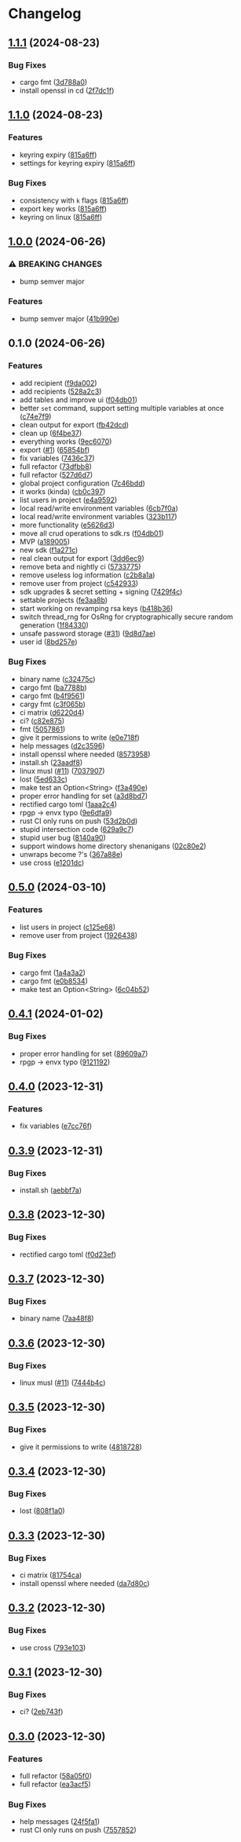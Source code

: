 # Changelog

## [1.1.1](https://github.com/envx-project/cli/compare/v1.1.0...v1.1.1) (2024-08-23)


### Bug Fixes

* cargo fmt ([3d788a0](https://github.com/envx-project/cli/commit/3d788a064d1f8f4161fb3e99def0d46dc90c3797))
* install openssl in cd ([2f7dc1f](https://github.com/envx-project/cli/commit/2f7dc1f90c62f23263f89119d39d53307db7a7fc))

## [1.1.0](https://github.com/envx-project/cli/compare/v1.0.0...v1.1.0) (2024-08-23)


### Features

* keyring expiry ([815a6ff](https://github.com/envx-project/cli/commit/815a6ff9da750ac776e1b7f92e7534db100de4d7))
* settings for keyring expiry ([815a6ff](https://github.com/envx-project/cli/commit/815a6ff9da750ac776e1b7f92e7534db100de4d7))


### Bug Fixes

* consistency with `k` flags ([815a6ff](https://github.com/envx-project/cli/commit/815a6ff9da750ac776e1b7f92e7534db100de4d7))
* export key works ([815a6ff](https://github.com/envx-project/cli/commit/815a6ff9da750ac776e1b7f92e7534db100de4d7))
* keyring on linux ([815a6ff](https://github.com/envx-project/cli/commit/815a6ff9da750ac776e1b7f92e7534db100de4d7))

## [1.0.0](https://github.com/env-store/rusty-cli/compare/v0.1.0...v1.0.0) (2024-06-26)


### ⚠ BREAKING CHANGES

* bump semver major

### Features

* bump semver major ([41b990e](https://github.com/env-store/rusty-cli/commit/41b990e40698dbd282dff4047c70788df50535f5))

## 0.1.0 (2024-06-26)


### Features

* add recipient ([f9da002](https://github.com/env-store/rusty-cli/commit/f9da002cc3f06c92cdd2db93fa9e4012d4e824ab))
* add recipients ([528a2c3](https://github.com/env-store/rusty-cli/commit/528a2c3c66b097f6c6fa14af7a3cb0c9e66046cf))
* add tables and improve ui ([f04db01](https://github.com/env-store/rusty-cli/commit/f04db017353f6cdb0bf34774ac086167696711ba))
* better `set` command, support setting multiple variables at once ([c74e7f9](https://github.com/env-store/rusty-cli/commit/c74e7f99d4da6d8875b62fc30867f8b96c903cb7))
* clean output for export ([fb42dcd](https://github.com/env-store/rusty-cli/commit/fb42dcd9532c6ab9edc69f46078e3692f074ced2))
* clean up ([6f4be37](https://github.com/env-store/rusty-cli/commit/6f4be373be265df3620db81544f0e846a452f5a9))
* everything works ([9ec6070](https://github.com/env-store/rusty-cli/commit/9ec6070c37e859765891caf7ba3b3cbc0b88ca46))
* export ([#1](https://github.com/env-store/rusty-cli/issues/1)) ([65854bf](https://github.com/env-store/rusty-cli/commit/65854bf512358d6bacbef9638edce245d02710ab))
* fix variables ([7436c37](https://github.com/env-store/rusty-cli/commit/7436c3770f70ecc538ab15893918a068dfe8cf6d))
* full refactor ([73dfbb8](https://github.com/env-store/rusty-cli/commit/73dfbb8e20835c74205734ac5003d5ea35704e41))
* full refactor ([527d6d7](https://github.com/env-store/rusty-cli/commit/527d6d73971ed8290f45eebb481817f1447b989a))
* global project configuration ([7c46bdd](https://github.com/env-store/rusty-cli/commit/7c46bddc6ead822474a754744b518216feaa8e9c))
* it works (kinda) ([cb0c397](https://github.com/env-store/rusty-cli/commit/cb0c397f68e376071cb492ca15a8ad3bf75254cc))
* list users in project ([e4a9592](https://github.com/env-store/rusty-cli/commit/e4a9592ac2a5db4dbfdc893f403f5e0b32d74aa5))
* local read/write environment variables ([6cb7f0a](https://github.com/env-store/rusty-cli/commit/6cb7f0a3f1c95ec324c075fc977fa1b7e739a04f))
* local read/write environment variables ([323b117](https://github.com/env-store/rusty-cli/commit/323b117e87a4947c0a6d7c428496c255a426d625))
* more functionality ([e5626d3](https://github.com/env-store/rusty-cli/commit/e5626d3a68aea46c96a2fe485175a53ddd0ea471))
* move all crud operations to sdk.rs ([f04db01](https://github.com/env-store/rusty-cli/commit/f04db017353f6cdb0bf34774ac086167696711ba))
* MVP ([a189005](https://github.com/env-store/rusty-cli/commit/a189005e457699bc51381e945a37ace865f3473a))
* new sdk ([f1a271c](https://github.com/env-store/rusty-cli/commit/f1a271c8390fb0758dfd8314cfc85744e39a3da9))
* real clean output for export ([3dd6ec9](https://github.com/env-store/rusty-cli/commit/3dd6ec902bd7c06c9c6434edc541ca4618d6c13a))
* remove beta and nightly ci ([5733775](https://github.com/env-store/rusty-cli/commit/573377531758ec2f4106ad2512d266e6ffdedd65))
* remove useless log information ([c2b8a1a](https://github.com/env-store/rusty-cli/commit/c2b8a1a195aa70a3522786c27d443ce41bb09f18))
* remove user from project ([c542933](https://github.com/env-store/rusty-cli/commit/c54293376db65e9a086a825fb65e08581d4aa36f))
* sdk upgrades & secret setting + signing ([7429f4c](https://github.com/env-store/rusty-cli/commit/7429f4c397d14ed97236ea79025b9fc5972fa7c7))
* settable projects ([fe3aa8b](https://github.com/env-store/rusty-cli/commit/fe3aa8bcdbfb063e4299fa5324e3b811cbb50b50))
* start working on revamping rsa keys ([b418b36](https://github.com/env-store/rusty-cli/commit/b418b36360eff13f35face7c13d668f6456ac1ec))
* switch thread_rng for OsRng for cryptographically secure random generation ([1f84330](https://github.com/env-store/rusty-cli/commit/1f8433028b27991ac14a4cfc16ff4cf133cef285))
* unsafe password storage ([#31](https://github.com/env-store/rusty-cli/issues/31)) ([9d8d7ae](https://github.com/env-store/rusty-cli/commit/9d8d7aebf2af9ec08a6716f444e4b9c1cba97ec0))
* user id ([8bd257e](https://github.com/env-store/rusty-cli/commit/8bd257ea081c4bea59576f0ef820ad70ec951737))


### Bug Fixes

* binary name ([c32475c](https://github.com/env-store/rusty-cli/commit/c32475c708f0ced5e9ca8ac534d481a3247dbb38))
* cargo fmt ([ba7788b](https://github.com/env-store/rusty-cli/commit/ba7788bd5ad5652a4110b9084a347f48cc3b987b))
* cargo fmt ([b4f9561](https://github.com/env-store/rusty-cli/commit/b4f9561c6813385f4fed6ff8d36e28a7e5795cae))
* cargy fmt ([c3f065b](https://github.com/env-store/rusty-cli/commit/c3f065b7224dfc08b5aae6a01304c27d8fd9409b))
* ci matrix ([d6220d4](https://github.com/env-store/rusty-cli/commit/d6220d406f62bba8d62e8f83e019ea88e3eb05c4))
* ci? ([c82e875](https://github.com/env-store/rusty-cli/commit/c82e8755f737075a731f16221df607bda6aadee5))
* fmt ([5057861](https://github.com/env-store/rusty-cli/commit/5057861a1429687a8e2f9f26df864542bd56c39e))
* give it permissions to write ([e0e718f](https://github.com/env-store/rusty-cli/commit/e0e718ff4b586b9b96f0395520d612e582df7f1f))
* help messages ([d2c3596](https://github.com/env-store/rusty-cli/commit/d2c3596eb02a140dc9690b6ce4ecfb874d3fc3a8))
* install openssl where needed ([8573958](https://github.com/env-store/rusty-cli/commit/85739589019e6b0aecbdb31c1eea28c5ad200159))
* install.sh ([23aadf8](https://github.com/env-store/rusty-cli/commit/23aadf860c75ada89e4c441a721fa72217f30aee))
* linux musl ([#11](https://github.com/env-store/rusty-cli/issues/11)) ([7037907](https://github.com/env-store/rusty-cli/commit/70379076d63d9ddee7bb138ed828a74cc97ad60b))
* lost ([5ed633c](https://github.com/env-store/rusty-cli/commit/5ed633c0f2e5602448ec8ab23140e476cba34141))
* make test an Option&lt;String&gt; ([f3a490e](https://github.com/env-store/rusty-cli/commit/f3a490e3d7ada7ecaacccfb57e03f4e64ef225b1))
* proper error handling for set ([a3d8bd7](https://github.com/env-store/rusty-cli/commit/a3d8bd7dab8f25da678bb43567915540b4c29500))
* rectified cargo toml ([1aaa2c4](https://github.com/env-store/rusty-cli/commit/1aaa2c45d21268fc3cf4aced1a61e33789889ca7))
* rpgp -&gt; envx typo ([9e6dfa9](https://github.com/env-store/rusty-cli/commit/9e6dfa9b6ba786166f68364d680ba26754b01ba2))
* rust CI only runs on push ([53d2b0d](https://github.com/env-store/rusty-cli/commit/53d2b0d85e8212a249729dee667b954b53a978a9))
* stupid intersection code ([629a9c7](https://github.com/env-store/rusty-cli/commit/629a9c7b3f88c99eaf5edec2163a352bbd4a6ec7))
* stupid user bug ([8140a90](https://github.com/env-store/rusty-cli/commit/8140a903e7d55b4394a8dbc462b1633ed22955c6))
* support windows home directory shenanigans ([02c80e2](https://github.com/env-store/rusty-cli/commit/02c80e2ca109d89015a5d2d6aafa136950e46a08))
* unwraps become ?'s ([367a88e](https://github.com/env-store/rusty-cli/commit/367a88e2eb8dff32a78799b3f1406a6b3508a4ff))
* use cross ([e1201dc](https://github.com/env-store/rusty-cli/commit/e1201dcf07c141ed1228c62429eb2834d26f18a8))

## [0.5.0](https://github.com/env-store/rusty-cli/compare/v0.4.1...v0.5.0) (2024-03-10)


### Features

* list users in project ([c125e68](https://github.com/env-store/rusty-cli/commit/c125e68800faab9443bfc25910eb2974a958d3ae))
* remove user from project ([1926438](https://github.com/env-store/rusty-cli/commit/19264387d2189b381b95e5d8c02e0fc48bc15779))


### Bug Fixes

* cargo fmt ([1a4a3a2](https://github.com/env-store/rusty-cli/commit/1a4a3a22c960803a5da69c97151572c270062b04))
* cargo fmt ([e0b8534](https://github.com/env-store/rusty-cli/commit/e0b85346d4a10581d4498bf4dd5b3070d8e41f04))
* make test an Option&lt;String&gt; ([6c04b52](https://github.com/env-store/rusty-cli/commit/6c04b52fd720e9a11e9888a064dbaddea817cf36))

## [0.4.1](https://github.com/env-store/rusty-cli/compare/v0.4.0...v0.4.1) (2024-01-02)


### Bug Fixes

* proper error handling for set ([89609a7](https://github.com/env-store/rusty-cli/commit/89609a7fe3fe7fb3e4120c1121434af8b544bcf6))
* rpgp -&gt; envx typo ([9121192](https://github.com/env-store/rusty-cli/commit/9121192b1bdf72745ca4d4984bfb718efbefb30d))

## [0.4.0](https://github.com/env-store/rusty-cli/compare/v0.3.9...v0.4.0) (2023-12-31)


### Features

* fix variables ([e7cc76f](https://github.com/env-store/rusty-cli/commit/e7cc76fd05a8cc74d3a9d55e1a39693c0e10078d))

## [0.3.9](https://github.com/env-store/rusty-cli/compare/0.3.8...v0.3.9) (2023-12-31)


### Bug Fixes

* install.sh ([aebbf7a](https://github.com/env-store/rusty-cli/commit/aebbf7a6ada550cbb77c6923299eb660cbeb57fc))

## [0.3.8](https://github.com/env-store/rusty-cli/compare/v0.3.7...v0.3.8) (2023-12-30)


### Bug Fixes

* rectified cargo toml ([f0d23ef](https://github.com/env-store/rusty-cli/commit/f0d23efc8e31e26ae4cf5df5819f5431790372bc))

## [0.3.7](https://github.com/env-store/rusty-cli/compare/v0.3.6...v0.3.7) (2023-12-30)


### Bug Fixes

* binary name ([7aa48f8](https://github.com/env-store/rusty-cli/commit/7aa48f8b1d5726ba77ab89c573ca64de2636dd19))

## [0.3.6](https://github.com/env-store/rusty-cli/compare/v0.3.5...v0.3.6) (2023-12-30)


### Bug Fixes

* linux musl ([#11](https://github.com/env-store/rusty-cli/issues/11)) ([7444b4c](https://github.com/env-store/rusty-cli/commit/7444b4c837a3c8204c4ff45c7b2c50b7db69b7d6))

## [0.3.5](https://github.com/env-store/rusty-cli/compare/v0.3.4...v0.3.5) (2023-12-30)


### Bug Fixes

* give it permissions to write ([4818728](https://github.com/env-store/rusty-cli/commit/4818728c536c730e998597d6a00bcdf2947a32d1))

## [0.3.4](https://github.com/env-store/rusty-cli/compare/v0.3.3...v0.3.4) (2023-12-30)


### Bug Fixes

* lost ([808f1a0](https://github.com/env-store/rusty-cli/commit/808f1a07eebc512c09d4590fc33bf7fbec1ba8f0))

## [0.3.3](https://github.com/env-store/rusty-cli/compare/v0.3.2...v0.3.3) (2023-12-30)


### Bug Fixes

* ci matrix ([81754ca](https://github.com/env-store/rusty-cli/commit/81754ca6c62a49d9740b30c4e4b8d3c091dd656d))
* install openssl where needed ([da7d80c](https://github.com/env-store/rusty-cli/commit/da7d80ce5fb54680242269e7a9fa01508cbc4f6f))

## [0.3.2](https://github.com/env-store/rusty-cli/compare/v0.3.1...v0.3.2) (2023-12-30)


### Bug Fixes

* use cross ([793e103](https://github.com/env-store/rusty-cli/commit/793e1037136f1f4f179ad652dc2c30bebc0daca4))

## [0.3.1](https://github.com/env-store/rusty-cli/compare/v0.3.0...v0.3.1) (2023-12-30)


### Bug Fixes

* ci? ([2eb743f](https://github.com/env-store/rusty-cli/commit/2eb743f750e406338790d08c98e0087fe15d6783))

## [0.3.0](https://github.com/env-store/rusty-cli/compare/0.2.1...v0.3.0) (2023-12-30)


### Features

* full refactor ([58a05f0](https://github.com/env-store/rusty-cli/commit/58a05f040b285378dd9f89edf62e849e57627fb8))
* full refactor ([ea3acf5](https://github.com/env-store/rusty-cli/commit/ea3acf5f59aee9c9394a0e5097419c606a681fdf))


### Bug Fixes

* help messages ([24f5fa1](https://github.com/env-store/rusty-cli/commit/24f5fa14b6c6c34ed25b7faf6e91ad4f0c9bf580))
* rust CI only runs on push ([7557852](https://github.com/env-store/rusty-cli/commit/75578526ed783b860aa7c412b2e45767de416433))
